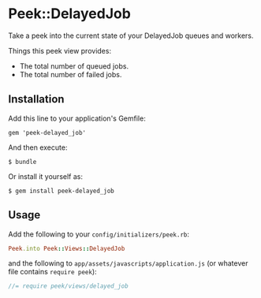 # Peek::DelayedJob

Take a peek into the current state of your DelayedJob queues and workers.

Things this peek view provides:

- The total number of queued jobs<!-- for each queue -->.
- The total number of failed jobs.

## Installation

Add this line to your application's Gemfile:

    gem 'peek-delayed_job'

And then execute:

    $ bundle

Or install it yourself as:

    $ gem install peek-delayed_job

## Usage

Add the following to your `config/initializers/peek.rb`:

```ruby
Peek.into Peek::Views::DelayedJob
```

and the following to `app/assets/javascripts/application.js` (or whatever file contains `require peek`):

```javascript
//= require peek/views/delayed_job
```

<!--
By default, it will track all queues. If you'd like to limit the number of queues
it displays, you can pass in the `:queues` option:

```ruby
Peek.into Peek::Views::DelayedJob, :queues => ['notifications', 'backups']
```
-->

